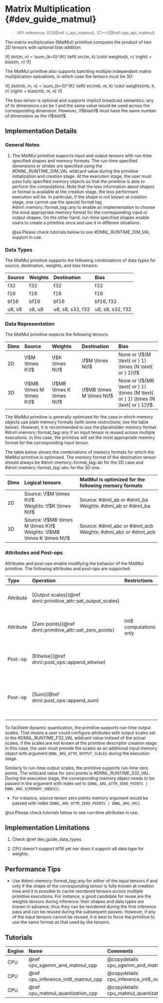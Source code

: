 Matrix Multiplication {#dev_guide_matmul}
=========================================

>
> API reference: [C](@ref c_api_matmul), [C++](@ref cpp_api_matmul)
>

The matrix multiplication (MatMul) primitive computes the product of two
2D tensors with optional bias addition:

\f[
    dst(m, n) =
        \sum_{k=0}^{K} \left(
            src(m, k) \cdot weights(k, n)
        \right) +
        bias(m, n)
\f]

The MatMul primitive also supports batching multiple independent matrix
multiplication operations, in which case the tensors must be 3D:

\f[
    dst(mb, m, n) =
        \sum_{k=0}^{K} \left(
            src(mb, m, k) \cdot weights(mb, k, n)
        \right) +
        bias(mb, m, n)
\f]

The bias tensor is optional and supports implicit broadcast semantics: any of
its dimensions can be 1 and the same value would be used across the
corresponding dimension. However, \f$bias\f$ must have the same number of
dimensions as the \f$dst\f$.

## Implementation Details

### General Notes

1. The MatMul primitive supports input and output tensors with run-time
   specified shapes and memory formats. The run-time specified dimensions or
   strides are specified using the #DNNL_RUNTIME_DIM_VAL wildcard value during
   the primitive initialization and creation stage. At the execution stage, the
   user must pass fully specified memory objects so that the primitive is able
   to perform the computations. Note that the less information about shapes
   or format is available at the creation stage, the less performant execution
   will be.  In particular, if the shape is not known at creation stage, one
   cannot use the special format tag #dnnl::memory::format_tag::any to enable an
   implementation to choose the most appropriate memory format for the
   corresponding input or output shapes. On the other hand, run-time specified
   shapes enable users to create a primitive once and use it in different
   situations.

   @sa Please check tutorials below to see #DNNL_RUNTIME_DIM_VAL support in use.

### Data Types

The MatMul primitive supports the following combinations of data
types for source, destination, weights, and bias tensors:

| Source | Weights  | Destination      | Bias             |
| :--    | :--      | :--              | :--              |
| f32    | f32      | f32              | f32              |
| f16    | f16      | f16              | f16              |
| bf16   | bf16     | bf16             | bf16, f32        |
| u8, s8 | s8, u8   | u8, s8, s32, f32 | u8, s8, s32, f32 |

### Data Representation

The MatMul primitive expects the following tensors:

| Dims | Source                     | Weights                    | Destination                | Bias                                                                               |
| :--  | :--                        | :--                        | :--                        | :--                                                                                |
| 2D   | \f$M \times K\f$           | \f$K \times N\f$           | \f$M \times N\f$           | None or \f$(M \text{ or } 1) \times (N  \text{ or } 1)\f$                          |
| 3D   | \f$MB \times M \times K\f$ | \f$MB \times K \times N\f$ | \f$MB \times M \times N\f$ | None or \f$(MB \text{ or } 1) \times (M \text{ or } 1) \times (N \text{ or } 1)\f$ |

The MatMul primitive is generally optimized for the case in which memory objects
use plain memory formats (with some restrictions; see the table below).
However, it is recommended to use the placeholder memory format
 #dnnl::memory::format_tag::any if an input tensor is reused across multiple
executions. In this case, the primitive will set the most appropriate memory
format for the corresponding input tensor.

The table below shows the combinations of memory formats for which the MatMul
primitive is optimized. The memory format of the destination tensor should
always be #dnnl::memory::format_tag::ab for the 2D case and
#dnnl::memory::format_tag::abc for the 3D one.

| Dims | Logical tensors                                                             | MatMul is optimized for the following memory formats
| :--  | :--                                                                         | :--
| 2D   | Source: \f$M \times K\f$ <br> Weights: \f$K \times N\f$                     | Source: #dnnl_ab or #dnnl_ba <br> Weights: #dnnl_ab or #dnnl_ba
| 3D   | Source: \f$MB \times M \times K\f$ <br> Weights: \f$MB \times K \times N\f$ | Source: #dnnl_abc or #dnnl_acb <br> Weights: #dnnl_abc or #dnnl_acb

### Attributes and Post-ops

Attributes and post-ops enable modifying the behavior of the MatMul primitive.
The following attributes and post-ops are supported:

| Type      | Operation                                                     | Restrictions           | Description
| :--       | :--                                                           | :--                    | :--
| Attribute | [Output scales](@ref dnnl::primitive_attr::set_output_scales) |                        | Scales the result by given scale factor(s)
| Attribute | [Zero points](@ref dnnl::primitive_attr::set_zero_points)     | Int8 computations only | Sets zero point(s) for the corresponding tensors
| Post-op   | [Eltwise](@ref dnnl::post_ops::append_eltwise)                |                        | Applies an @ref c_api_eltwise operation to the result
| Post-op   | [Sum](@ref dnnl::post_ops::append_sum)                        |                        | Adds the operation result to the destination tensor instead of overwriting it

To facilitate dynamic quantization, the primitive supports run-time output
scales. That means a user could configure attributes with output scales set to
the #DNNL_RUNTIME_F32_VAL wildcard value instead of the actual scales,
if the scales are not known at the primitive descriptor creation stage.
In this case, the user must provide the scales as an additional input memory
object with argument `DNNL_ARG_ATTR_OUTPUT_SCALES` during the execution stage.

Similarly to run-time output scales, the primitive supports run-time zero
points. The wildcard value for zero points is #DNNL_RUNTIME_S32_VAL. During
the execution stage, the corresponding memory object needs to be passed in the
argument with index set to
(`DNNL_ARG_ATTR_ZERO_POINTS | DNNL_ARG_${MEMORY_INDEX}`).
- For instance, source tensor zero points memory argument would be passed with
  index (`DNNL_ARG_ATTR_ZERO_POINTS | DNNL_ARG_SRC`).

@sa Please check tutorials below to see run-time attributes in use.

## Implementation Limitations

1. Check @ref dev_guide_data_types.

2. CPU doesn't support bf16 yet nor does it support u8 data type for weights.

## Performance Tips

- Use #dnnl::memory::format_tag::any for either of the input tensors if and
  only if the shape of the corresponding tensor is fully known at creation
  time and it is possible to cache reordered tensors across multiple primitive
  executions. For instance, a good candidate for reuse are the weights tensors
  during inference: their shapes and data types are known in advance; thus
  they can be reordered during the first inference pass and can be reused
  during the subsequent passes. However, if any of the input tensors cannot be
  reused, it is best to force the primitive to use the same format as that used
  by the tensors.

## Tutorials

| Engine | Name                               | Comments
| :--    | :--                                | :--
| CPU    | @ref cpu_sgemm_and_matmul_cpp      | @copydetails cpu_sgemm_and_matmul_cpp_short
| CPU    | @ref cpu_inference_int8_matmul_cpp | @copydetails cpu_inference_int8_matmul_cpp_short
| CPU    | @ref cpu_matmul_quantization_cpp   | @copydetails cpu_matmul_quantization_cpp_short
